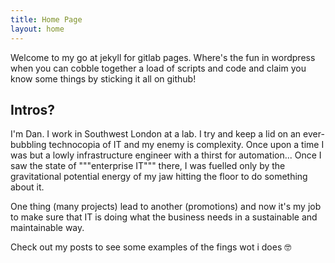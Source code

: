 ```yaml
---
title: Home Page
layout: home
---
```


Welcome to my go at jekyll for gitlab pages. Where's the fun in wordpress when you can cobble together a load of scripts and code and claim you know some things by sticking it all on github!

## Intros?

I'm Dan. I work in Southwest London at a lab. I try and keep a lid on an ever-bubbling technocopia of IT and my enemy is complexity. Once upon a time I was but a lowly infrastructure engineer with a thirst for automation... Once I saw the state of """enterprise IT""" there, I was fuelled only by the gravitational potential energy of my jaw hitting the floor to do something about it.

One thing (many projects) lead to another (promotions) and now it's my job to make sure that IT is doing what the business needs in a sustainable and maintainable way.

Check out my posts to see some examples of the fings wot i does 🤓

<!-- <pre class="mermaid">

</pre>
<script type="module">
  import mermaid from 'https://cdn.jsdelivr.net/npm/mermaid@11/dist/mermaid.esm.min.mjs';
</script> -->